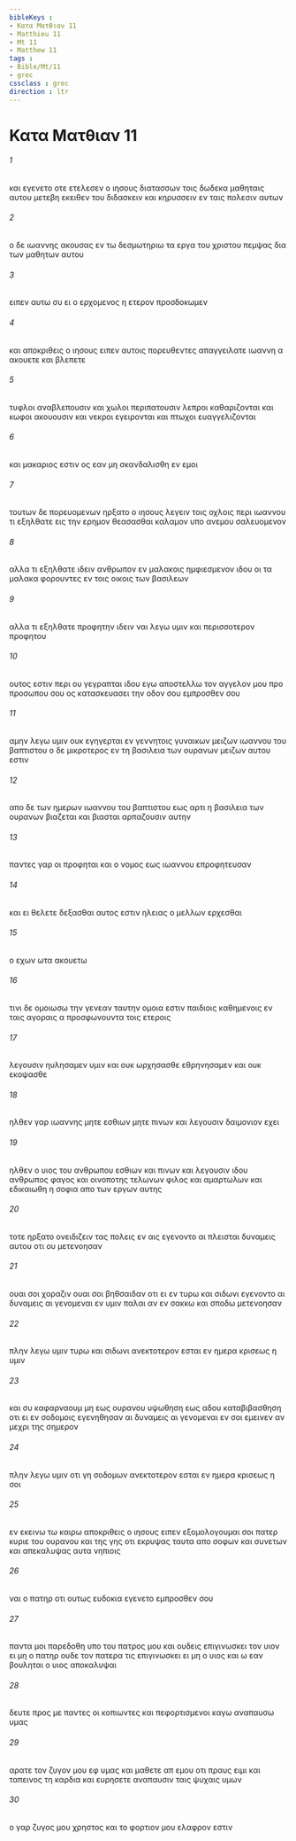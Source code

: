 ```yaml
---
bibleKeys : 
- Κατα Ματθιαν 11
- Matthieu 11
- Mt 11
- Matthew 11
tags : 
- Bible/Mt/11
- grec
cssclass : grec
direction : ltr
---
```


# Κατα Ματθιαν 11

###### 1
και εγενετο οτε ετελεσεν ο ιησους διατασσων τοις δωδεκα μαθηταις αυτου μετεβη εκειθεν του διδασκειν και κηρυσσειν εν ταις πολεσιν αυτων
###### 2
ο δε ιωαννης ακουσας εν τω δεσμωτηριω τα εργα του χριστου πεμψας δια των μαθητων αυτου
###### 3
ειπεν αυτω συ ει ο ερχομενος η ετερον προσδοκωμεν
###### 4
και αποκριθεις ο ιησους ειπεν αυτοις πορευθεντες απαγγειλατε ιωαννη α ακουετε και βλεπετε
###### 5
τυφλοι αναβλεπουσιν και χωλοι περιπατουσιν λεπροι καθαριζονται και κωφοι ακουουσιν και νεκροι εγειρονται και πτωχοι ευαγγελιζονται
###### 6
και μακαριος εστιν ος εαν μη σκανδαλισθη εν εμοι
###### 7
τουτων δε πορευομενων ηρξατο ο ιησους λεγειν τοις οχλοις περι ιωαννου τι εξηλθατε εις την ερημον θεασασθαι καλαμον υπο ανεμου σαλευομενον
###### 8
αλλα τι εξηλθατε ιδειν ανθρωπον εν μαλακοις ημφιεσμενον ιδου οι τα μαλακα φορουντες εν τοις οικοις των βασιλεων
###### 9
αλλα τι εξηλθατε προφητην ιδειν ναι λεγω υμιν και περισσοτερον προφητου
###### 10
ουτος εστιν περι ου γεγραπται ιδου εγω αποστελλω τον αγγελον μου προ προσωπου σου ος κατασκευασει την οδον σου εμπροσθεν σου
###### 11
αμην λεγω υμιν ουκ εγηγερται εν γεννητοις γυναικων μειζων ιωαννου του βαπτιστου ο δε μικροτερος εν τη βασιλεια των ουρανων μειζων αυτου εστιν
###### 12
απο δε των ημερων ιωαννου του βαπτιστου εως αρτι η βασιλεια των ουρανων βιαζεται και βιασται αρπαζουσιν αυτην
###### 13
παντες γαρ οι προφηται και ο νομος εως ιωαννου επροφητευσαν
###### 14
και ει θελετε δεξασθαι αυτος εστιν ηλειας ο μελλων ερχεσθαι
###### 15
ο εχων ωτα ακουετω
###### 16
τινι δε ομοιωσω την γενεαν ταυτην ομοια εστιν παιδιοις καθημενοις εν ταις αγοραις α προσφωνουντα τοις ετεροις
###### 17
λεγουσιν ηυλησαμεν υμιν και ουκ ωρχησασθε εθρηνησαμεν και ουκ εκοψασθε
###### 18
ηλθεν γαρ ιωαννης μητε εσθιων μητε πινων και λεγουσιν δαιμονιον εχει
###### 19
ηλθεν ο υιος του ανθρωπου εσθιων και πινων και λεγουσιν ιδου ανθρωπος φαγος και οινοποτης τελωνων φιλος και αμαρτωλων και εδικαιωθη η σοφια απο των εργων αυτης
###### 20
τοτε ηρξατο ονειδιζειν τας πολεις εν αις εγενοντο αι πλεισται δυναμεις αυτου οτι ου μετενοησαν
###### 21
ουαι σοι χοραζιν ουαι σοι βηθσαιδαν οτι ει εν τυρω και σιδωνι εγενοντο αι δυναμεις αι γενομεναι εν υμιν παλαι αν εν σακκω και σποδω μετενοησαν
###### 22
πλην λεγω υμιν τυρω και σιδωνι ανεκτοτερον εσται εν ημερα κρισεως η υμιν
###### 23
και συ καφαρναουμ μη εως ουρανου υψωθηση εως αδου καταβιβασθηση οτι ει εν σοδομοις εγενηθησαν αι δυναμεις αι γενομεναι εν σοι εμεινεν αν μεχρι της σημερον
###### 24
πλην λεγω υμιν οτι γη σοδομων ανεκτοτερον εσται εν ημερα κρισεως η σοι
###### 25
εν εκεινω τω καιρω αποκριθεις ο ιησους ειπεν εξομολογουμαι σοι πατερ κυριε του ουρανου και της γης οτι εκρυψας ταυτα απο σοφων και συνετων και απεκαλυψας αυτα νηπιοις
###### 26
ναι ο πατηρ οτι ουτως ευδοκια εγενετο εμπροσθεν σου
###### 27
παντα μοι παρεδοθη υπο του πατρος μου και ουδεις επιγινωσκει τον υιον ει μη ο πατηρ ουδε τον πατερα τις επιγινωσκει ει μη ο υιος και ω εαν βουληται ο υιος αποκαλυψαι
###### 28
δευτε προς με παντες οι κοπιωντες και πεφορτισμενοι καγω αναπαυσω υμας
###### 29
αρατε τον ζυγον μου εφ υμας και μαθετε απ εμου οτι πραυς ειμι και ταπεινος τη καρδια και ευρησετε αναπαυσιν ταις ψυχαις υμων
###### 30
ο γαρ ζυγος μου χρηστος και το φορτιον μου ελαφρον εστιν
